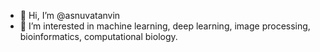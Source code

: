 - 👋 Hi, I’m @asnuvatanvin
- 👀 I’m interested in machine learning, deep learning, image processing, bioinformatics, computational biology.

<!---
asnuvatanvin/asnuvatanvin is a ✨ special ✨ repository because its `README.md` (this file) appears on your GitHub profile.
You can click the Preview link to take a look at your changes.
--->
